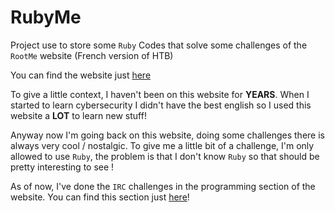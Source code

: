 # RubyMe

Project use to store some `Ruby` Codes that solve some challenges of the `RootMe` website (French version of HTB)

You can find the website just [here](https://www.root-me.org/?lang=en)

To give a little context, I haven't been on this website for **YEARS**. When I started to learn cybersecurity I didn't have the best english so I used this website a **LOT** to learn new stuff!  

Anyway now I'm going back on this website, doing some challenges there is always very cool / nostalgic. To give me a little bit of a challenge, I'm only allowed to use `Ruby`, the problem is that I don't know `Ruby` so that should be pretty interesting to see !

As of now, I've done the `IRC` challenges in the programming section of the website. You can find this section just [here](https://www.root-me.org/en/Challenges/Programming/)!